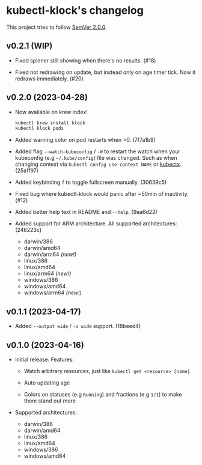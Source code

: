 <!--
SPDX-FileCopyrightText: 2023 Kalle Fagerberg

SPDX-License-Identifier: CC-BY-4.0
-->

# kubectl-klock's changelog

This project tries to follow [SemVer 2.0.0](https://semver.org/).

<!--
	When composing new changes to this list, try to follow convention.
	The WIP release shall be updated just before adding the Git tag.
	Replace (WIP) by (YYYY-MM-DD), e.g. (2021-02-09) for 9th of Febuary, 2021
	A good source on conventions can be found here:
	https://changelog.md/
-->

## v0.2.1 (WIP)

- Fixed spinner still showing when there's no results. (#18)

- Fixed not redrawing on update, but instead only on age timer tick.
  Now it redraws immediately. (#20)

## v0.2.0 (2023-04-28)

- Now available on krew index!

  ```bash
  kubectl krew install klock
  kubectl klock pods
  ```

- Added warning color on pod restarts when >0. (7f7a1b9)

- Added flag `--watch-kubeconfig` / `-W` to restart the watch when your
  kubeconfig (e.g `~/.kube/config`) file was changed. Such as when changing
  context via `kubectl config use-context NAME` or
  [kubectx](https://github.com/ahmetb/kubectx). (25a1f97)

- Added keybinding `f` to toggle fullscreen manually. (30639c5)

- Fixed bug where kubectl-klock would panic after ~50min of inactivity. (#12)

- Added better help text in README and `--help`. (9aa6d22)

- Added support for ARM architecture. All supported architectures: (246223c)

  - darwin/386
  - darwin/amd64
  - darwin/arm64 _(new!)_
  - linux/386
  - linux/amd64
  - linux/arm64 _(new!)_
  - windows/386
  - windows/amd64
  - windows/arm64 _(new!)_

## v0.1.1 (2023-04-17)

- Added `--output wide` / `-o wide` support. (18beed4)

## v0.1.0 (2023-04-16)

- Initial release. Features:

  - Watch arbitrary resources, just like `kubectl get <resource> [name]`

  - Auto updating age

  - Colors on statuses (e.g `Running`) and fractions (e.g `1/1`) to make them
    stand out more

- Supported architectures:

  - darwin/386
  - darwin/amd64
  - linux/386
  - linux/amd64
  - windows/386
  - windows/amd64
